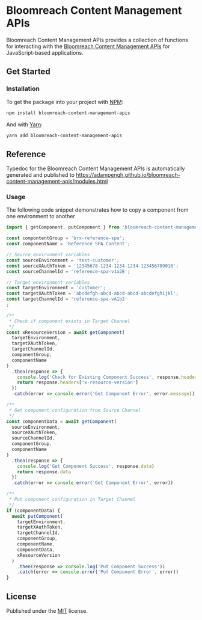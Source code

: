 # Bloomreach Content Management APIs

Bloomreach Content Management APIs provides a collection of functions for interacting with the [Bloomreach Content Management APIs]()
for JavaScript-based applications.

## Get Started

### Installation

To get the package into your project with [NPM](https://docs.npmjs.com/cli/npm):

```bash
npm install bloomreach-content-management-apis
```

And with [Yarn](https://yarnpkg.com):

```bash
yarn add bloomreach-content-management-apis
```

## Reference

Typedoc for the Bloomreach Content Management APIs is automatically generated and published
to https://adampengh.github.io/bloomreach-content-management-apis/modules.html

### Usage

The following code snippet demonstrates how to copy a component from one environment to another

```javascript
import { getComponent, putComponent } from 'bloomreach-content-management-apis';

const compontentGroup = 'brx-reference-spa';
const componentName = 'Reference SPA Content';

// Source environment variables
const sourceEnvironment = 'test-customer';
const sourceXAuthToken = '12345678-1234-1234-1234-123456789010';
const sourceChannelId = 'reference-spa-v1a2B';

// Target environment variables
const targetEnvironment = 'customer';
const targetXAuthToken = 'abcdefgh-abcd-abcd-abcd-abcdefghijkl';
const targetChannelId = 'reference-spa-vA1b2'
;

/**
 * Check if component exists in Target Channel
 */
const xResourceVersion = await getComponent(
  targetEnvironment,
  targetXAuthToken,
  targetChannelId,
  componentGroup,
  componentName
)
  .then(response => {
    console.log('Check for Existing Component Success', response.headers)
    return response.headers['x-resource-version']
  })
  .catch(error => console.error('Get Component Error', error.message))

/**
 * Get component configuration from Source Channel
 */
const componentData = await getComponent(
  sourceEnvironment,
  sourceXAuthToken,
  sourceChannelId,
  componentGroup,
  componentName
)
  .then(response => {
    console.log('Get Component Success', response.data)
    return response.data
  })
  .catch(error => console.error('Get Component Error', error))

/**
 * Put component configuration in Target Channel
 */
if (componentData) {
  await putComponent(
    targetEnvironment,
    targetXAuthToken,
    targetChannelId,
    componentGroup,
    componentName,
    componentData,
    xResourceVersion
  )
    .then(response => console.log('Put Component Success'))
    .catch(error => console.error('Put Component Error', error))
}
```

## License

Published under the [MIT](https://opensource.org/license/mit/) license.
